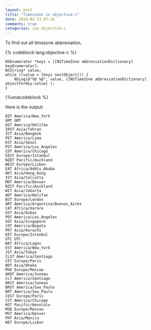 ```yaml
---
layout: post
title: "Timezones in objective-c"
date: 2014-02-13 07:34
comments: true
categories: ios objective-c
---
```


To find out all timezone abbreviation,

{% codeblock lang:objective-c %}

    NSEnumerator *keys = [[NSTimeZone abbreviationDictionary] keyEnumerator];
    NSString* value;
    while ((value = [keys nextObject])) {
        NSLog(@"%@ %@", value, [[NSTimeZone abbreviationDictionary] objectForKey:value] );
    }
    


{%endcodeblock %}

Here is the output:


    EDT America/New_York
    GMT GMT
    AST America/Halifax
    IRST Asia/Tehran
    ICT Asia/Bangkok
    PET America/Lima
    KST Asia/Seoul
    PST America/Los_Angeles
    CDT America/Chicago
    EEST Europe/Istanbul
    NZDT Pacific/Auckland
    WEST Europe/Lisbon
    EAT Africa/Addis_Ababa
    HKT Asia/Hong_Kong
    IST Asia/Calcutta
    MDT America/Denver
    NZST Pacific/Auckland
    WIT Asia/Jakarta
    ADT America/Halifax
    BST Europe/London
    ART America/Argentina/Buenos_Aires
    CAT Africa/Harare
    GST Asia/Dubai
    PDT America/Los_Angeles
    SGT Asia/Singapore
    COT America/Bogota
    PKT Asia/Karachi
    EET Europe/Istanbul
    UTC UTC
    WAT Africa/Lagos
    EST America/New_York
    JST Asia/Tokyo
    CLST America/Santiago
    CET Europe/Paris
    BDT Asia/Dhaka
    MSK Europe/Moscow
    AKDT America/Juneau
    CLT America/Santiago
    AKST America/Juneau
    BRST America/Sao_Paulo
    BRT America/Sao_Paulo
    CEST Europe/Paris
    CST America/Chicago
    HST Pacific/Honolulu
    MSD Europe/Moscow
    MST America/Denver
    PHT Asia/Manila
    WET Europe/Lisbon
